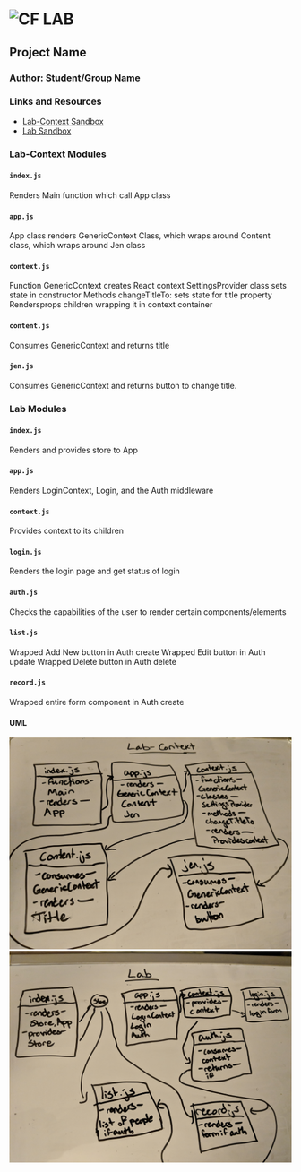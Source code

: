 ![CF](http://i.imgur.com/7v5ASc8.png) LAB
=================================================

## Project Name

### Author: Student/Group Name

### Links and Resources
* [Lab-Context Sandbox](https://codesandbox.io/s/7k8o5pw246)
* [Lab Sandbox](https://codesandbox.io/s/oly3o4263q)

### Lab-Context Modules
#### `index.js`
Renders Main function which call App class

#### `app.js`
App class renders GenericContext Class, which wraps around Content class, which wraps around Jen class

#### `context.js`
Function GenericContext creates React context
SettingsProvider class sets state in constructor
 Methods
  changeTitleTo: sets state for title property
  Rendersprops children wrapping it in context container

#### `content.js`
Consumes GenericContext and returns title

#### `jen.js`
Consumes GenericContext and returns button to change title.

### Lab Modules
#### `index.js`
Renders and provides store to App

#### `app.js`
Renders LoginContext, Login, and the Auth middleware

#### `context.js`
Provides context to its children

#### `login.js`
Renders the login page and get status of login

#### `auth.js`
Checks the capabilities of the user to render certain components/elements

#### `list.js`
Wrapped Add New button in Auth create
Wrapped Edit button in Auth update
Wrapped Delete button in Auth delete

#### `record.js`
Wrapped entire form component in Auth create

#### UML
![Lab-Context](https://raw.githubusercontent.com/JenCarrigan/data-structures-and-algorithms/master/%3Aassets/lab-context-UML.jpg)
![Lab-37](https://raw.githubusercontent.com/JenCarrigan/data-structures-and-algorithms/master/%3Aassets/lab-37-UML.jpg)
